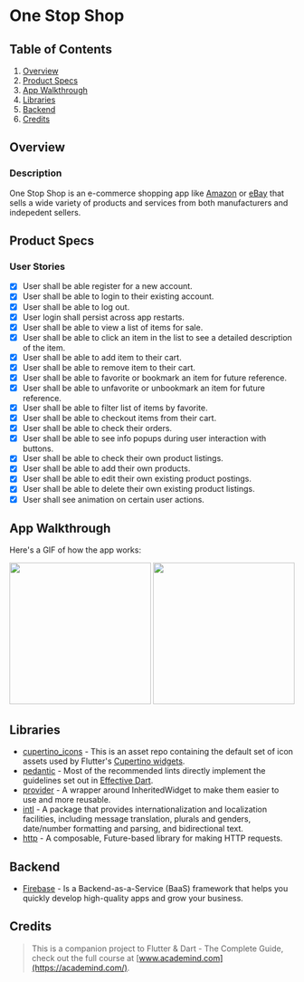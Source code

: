 # One Stop Shop

## Table of Contents
1. [Overview](#Overview)
2. [Product Specs](#Product-Specs)
3. [App Walkthrough](#App-Walkthrough)
4. [Libraries](#Libraries)
5. [Backend](#Backend)
6. [Credits](#Credits)

## Overview
### Description

One Stop Shop is an e-commerce shopping app like [Amazon](https://www.amazon.com/) or [eBay](https://www.ebay.com/) that sells a wide variety of products and services from both manufacturers and indepedent sellers.

## Product Specs
### User Stories

- [x] User shall be able register for a new account.
- [x] User shall be able to login to their existing account.
- [x] User shall be able to log out.
- [x] User login shall persist across app restarts.
- [x] User shall be able to view a list of items for sale.
- [x] User shall be able to click an item in the list to see a detailed description of the item.
- [x] User shall be able to add item to their cart.
- [x] User shall be able to remove item to their cart.
- [x] User shall be able to favorite or bookmark an item for future reference.
- [x] User shall be able to unfavorite or unbookmark an item for future reference.
- [x] User shall be able to filter list of items by favorite.
- [x] User shall be able to checkout items from their cart.
- [x] User shall be able to check their orders.
- [x] User shall be able to see info popups during user interaction with buttons.
- [x] User shall be able to check their own product listings.
- [x] User shall be able to add their own products.
- [x] User shall be able to edit their own existing product postings.
- [x] User shall be able to delete their own existing product listings.
- [x] User shall see animation on certain user actions.

## App Walkthrough

Here's a GIF of how the app works:

<img src="https://raw.githubusercontent.com/py415/app-resources/master/flutter/ios/flutter-ios-one-stop-shop.gif" width="250" />

<img src="https://raw.githubusercontent.com/py415/app-resources/master/flutter/android/flutter-android-one-stop-shop.gif" width="250" />

## Libraries

- [cupertino_icons](https://github.com/flutter/cupertino_icons) - This is an asset repo containing the default set of icon assets used by Flutter's [Cupertino widgets](https://github.com/flutter/flutter/tree/master/packages/flutter/lib/src/cupertino).
- [pedantic](https://github.com/dart-lang/pedantic) - Most of the recommended lints directly implement the guidelines set out in [Effective Dart](https://dart.dev/guides/language/effective-dart).
- [provider](https://github.com/rrousselGit/provider) - A wrapper around InheritedWidget to make them easier to use and more reusable.
- [intl](https://github.com/dart-lang/intl) - A package that provides internationalization and localization facilities, including message translation, plurals and genders, date/number formatting and parsing, and bidirectional text.
- [http](https://github.com/dart-lang/http) - A composable, Future-based library for making HTTP requests.

## Backend

- [Firebase](https://firebase.google.com/) - Is a Backend-as-a-Service (BaaS) framework that helps you quickly develop high-quality apps and grow your business.

## Credits

>This is a companion project to Flutter & Dart - The Complete Guide, check out the full course at [www.academind.com](https://academind.com/).
